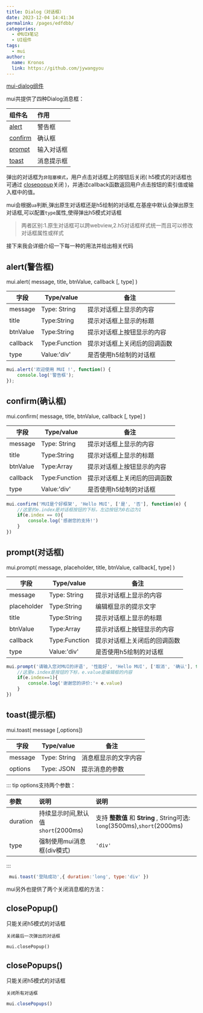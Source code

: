```yaml
---
title: Dialog（对话框）
date: 2023-12-04 14:41:34
permalink: /pages/edfdbb/
categories:
  - 《MUI》笔记
  - UI组件
tags:
  - mui
author: 
  name: Kronos
  link: https://github.com/jywangyou
---
```


[mui-dialog组件](https://dev.dcloud.net.cn/mui/ui/#dialog)

mui共提供了四种Dialog消息框：

| 组件名                                               | 作用       |
| :--------------------------------------------------- | :--------- |
| [alert](#alert-警告框)     | 警告框     |
| [confirm](#confirm-确认框) | 确认框     |
| [prompt](#prompt-对话框)   | 输入对话框 |
| [toast](#toast-提示框)     | 消息提示框 |

弹出的对话框为`非阻塞模式`，用户点击对话框上的按钮后关闭( h5模式的对话框也可通过 [closepopup](#closepopup)关闭 )，并通过callback函数返回用户点击按钮的索引值或输入框中的值。

mui会根据`ua`判断,弹出原生对话框还是h5绘制的对话框,在基座中默认会弹出原生对话框,可以配置`type`属性,使得弹出h5模式对话框

> 两者区别:1.原生对话框可以跨webview,2.h5对话框样式统一而且可以修改对话框属性或样式



接下来我会详细介绍一下每一种的用法并给出相关代码

<!-- more -->

## alert(警告框)

mui.alert( message, title, btnValue, callback [, type] )

| 字段     | Type/value    | 备注                         |
| -------- | ------------- | ---------------------------- |
| message  | Type: String  | 提示对话框上显示的内容       |
| title    | Type:String   | 提示对话框上显示的标题       |
| btnValue | Type:String   | 提示对话框上按钮显示的内容   |
| callback | Type:Function | 提示对话框上关闭后的回调函数 |
| type     | Value:'div'   | 是否使用h5绘制的对话框       |

```js
mui.alert('欢迎使用 MUI !', function() {
    console.log('警告框');
});
```

## confirm(确认框)

mui.confirm( message, title, btnValue, callback [, type] )

| 字段     | Type/value    | 备注                         |
| -------- | ------------- | ---------------------------- |
| message  | Type: String  | 提示对话框上显示的内容       |
| title    | Type:String   | 提示对话框上显示的标题       |
| btnValue | Type:Array    | 提示对话框上按钮显示的内容   |
| callback | Type:Function | 提示对话框上关闭后的回调函数 |
| type     | Value:'div'   | 是否使用h5绘制的对话框       |

```js
mui.confirm('MUI是个好框架', 'Hello MUI', ['是', '否'], function(e) {
    //这里的e.index是对话框按钮的下标，左边按钮为0右边为1
    if(e.index == 0){
        console.log('感谢您的支持!')
    }
})
```

## prompt(对话框)

mui.prompt( message, placeholder, title, btnValue, callback[, type] )

| 字段        | Type/value    | 备注                         |
| ----------- | ------------- | ---------------------------- |
| message     | Type: String  | 提示对话框上显示的内容       |
| placeholder | Type:String   | 编辑框显示的提示文字         |
| title       | Type:String   | 提示对话框上显示的标题       |
| btnValue    | Type:Array    | 提示对话框上按钮显示的内容   |
| callback    | Type:Function | 提示对话框上关闭后的回调函数 |
| type        | Value:'div'   | 是否使用h5绘制的对话框       |

```js
mui.prompt('请输入您对MUI的评语', '性能好', 'Hello MUI', ['取消', '确认'], function(e) {
    //这里e.index是按钮的下标，e.value是编辑框的内容
    if(e.index==1){
        console.log('谢谢您的评价:'+ e.value)
    }
})
```

## toast(提示框)

mui.toast( message [,options])

| 字段    | Type/value   | 备注                 |
| ------- | ------------ | -------------------- |
| message | Type: String | 消息框显示的文字内容 |
| options | Type: JSON   | 提示消息的参数       |

::: tip
options支持两个参数：

| 参数     | 说明                                | 说明                                                         |
| :------- | :---------------------------------- | :----------------------------------------------------------- |
| duration | 持续显示时间,默认值 `short`(2000ms) | 支持 **整数值** 和 **String** , String可选: `long`(3500ms),`short`(2000ms) |
| type     | 强制使用mui消息框(div模式)          | `'div'`                                                      |
:::


```js
 mui.toast('登陆成功',{ duration:'long', type:'div' }) 
```



mui另外也提供了两个关闭消息框的方法：

## closePopup()

只能关闭h5模式的对话框

`关闭最后一次弹出的对话框`

```
mui.closePopup()
```

## closePopups()

只能关闭h5模式的对话框

`关闭所有对话框`

```js
mui.closePopups()
```
